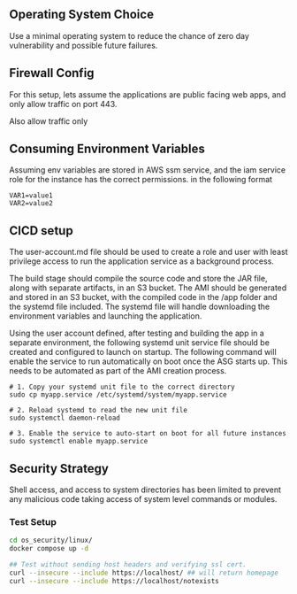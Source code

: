 ## Operating System Choice 
Use a minimal operating system to reduce the chance of zero day vulnerability and possible future failures. 

## Firewall Config
For this setup, lets assume the applications are public facing web apps, and only allow traffic on port 443.

Also allow traffic only 

## Consuming Environment Variables

Assuming env variables are stored in AWS ssm service, and the iam service role for the instance has the correct permissions. in the following format
```
VAR1=value1
VAR2=value2
```

## CICD setup
The user-account.md file should be used to create a role and user with least privilege access to run the application service as a background process.

The build stage should compile the source code and store the JAR file, along with separate artifacts, in an S3 bucket. The AMI should be generated and stored in an S3 bucket, with the compiled code in the /app folder and the systemd file included. The systemd file will handle downloading the environment variables and launching the application.

Using the user account defined, after testing and building the app in a separate environment, the following systemd unit service file should be created and configured to launch on startup. The following command will enable the service to run automatically on boot once the ASG starts up. This needs to be automated as part of the AMI creation process.


```
# 1. Copy your systemd unit file to the correct directory
sudo cp myapp.service /etc/systemd/system/myapp.service

# 2. Reload systemd to read the new unit file
sudo systemctl daemon-reload

# 3. Enable the service to auto-start on boot for all future instances
sudo systemctl enable myapp.service
```


## Security Strategy

Shell access, and access to system directories has been limited to prevent any malicious code taking access of system level commands or modules. 

### Test Setup

```bash
cd os_security/linux/
docker compose up -d

## Test without sending host headers and verifying ssl cert.
curl --insecure --include https://localhost/ ## will return homepage
curl --insecure --include https://localhost/notexists

```

